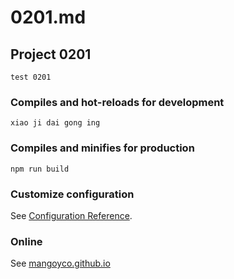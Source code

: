 # 0201.md
## Project 0201
```
test 0201
```

### Compiles and hot-reloads for development
```
xiao ji dai gong ing
```

### Compiles and minifies for production
```
npm run build
```

### Customize configuration
See [Configuration Reference](https://cli.vuejs.org/config/).

### Online
See [mangoyco.github.io](https://mangoyco.github.io/)
